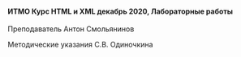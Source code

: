 #### ИТМО Курс HTML и XML декабрь 2020,  Лабораторные работы
Преподаватель Антон Смольянинов

Методические указания С.В. Одиночкина
